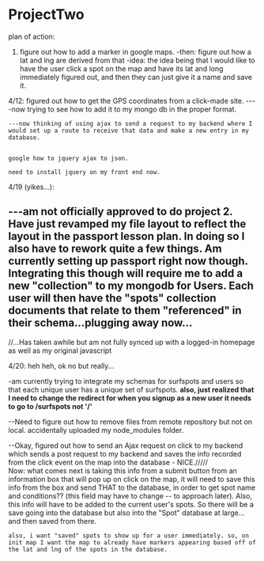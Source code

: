 # ProjectTwo


plan of action:

1. figure out how to add a marker in google maps.
	-then: figure out how a lat and lng are derived from that
	-idea: the idea being that I would like to have the user click a spot on the map and have its lat and long immediately figured out, and then they can just give it a name and save it.


4/12: figured out how to get the GPS coordinates from a click-made site.
	----now trying to see how to add it to my mongo db in the proper format.

	---now thinking of using ajax to send a request to my backend where I would set up a route to receive that data and make a new entry in my database.


	google how to jquery ajax to json. 

	need to install jquery on my front end now.


4/19 (yikes...):  

---am not officially approved to do project 2. Have just revamped my file layout to reflect the layout in the passport lesson plan. In doing so I also have to rework quite a few things. Am currently setting up passport right now though. Integrating this though will require me to add a new "collection" to my mongodb for Users. Each user will then have the "spots" collection documents that relate to them "referenced" in their schema...plugging away now...
----
//...Has taken awhile but am not fully synced up with a logged-in homepage as well as my original javascript



4/20: heh heh, ok no but really...

-am currently trying to integrate my schemas for surfspots and users so that each unique user has a unique set of surfspots. **also, just realized that I need to change the redirect for when you signup as a new user it needs to go to /surfspots not '/'**

--Need to figure out how to remove files from remote repository but not on local. accidentally uploaded my node_modules folder.

--Okay, figured out how to send an Ajax request on click to my backend which sends a post request to my backend and saves the info recorded from the click event on the map into the database - NICE./////  
	Now: what comes next is taking this info from a submit button from an information box that will pop up on click on the map, it will need to save this info from the box and send THAT to the database, in order to get spot name and conditions?? (this field may have to change -- to approach later).  Also, this info will have to be added to the current user's spots. So there will be a save going into the database but also into the "Spot" database at large... and then saved from there.

	also, i want "saved" spots to show up for a user immediately. so, on init map I want the map to already have markers appearing based off of the lat and lng of the spots in the database.




